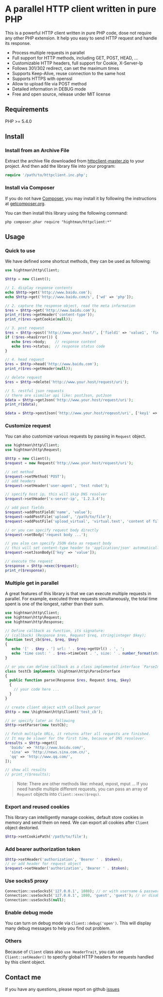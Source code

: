 A parallel HTTP client written in pure PHP
==========================================

This is a powerful HTTP client written in pure PHP code, dose not require any other
PHP extension. It help you easy to send HTTP request and handle its response.

- Process multiple requests in parallel
- Full support for HTTP methods, including GET, POST, HEAD, ...
- Customizable HTTP headers, full support for Cookie, X-Server-Ip
- Follows 301/302 redirect, can set the maximum times
- Supports Keep-Alive, reuse connection to the same host
- Supports HTTPS with openssl
- Allow to upload file via POST method
- Detailed information in DEBUG mode
- Free and open source, release under MIT license


Requirements
-------------

PHP >= 5.4.0


Install
-------

### Install from an Archive File

Extract the archive file downloaded from [httpclient-master.zip](https://github.com/hightman/httpclient/archive/master.zip)
to your project. And then add the library file into your program:

```php
require '/path/to/httpclient.inc.php';
```

### Install via Composer

If you do not have [Composer](http://getcomposer.org/), you may install it by following the instructions
at [getcomposer.org](http://getcomposer.org/doc/00-intro.md#installation-nix).

You can then install this library using the following command:

~~~
php composer.phar require "hightman/httpclient:*"
~~~


Usage
-------

### Quick to use


We have defined some shortcut methods, they can be used as following:

```php
use hightman\http\Client;

$http = new Client();

// 1. display response contents
echo $http->get('http://www.baidu.com');
echo $http->get('http://www.baidu.com/s', ['wd' => 'php']);

// 2. capture the response object, read the meta information
$res = $http->get('http://www.baidu.com');
print_r($res->getHeader('content-type'));
print_r($res->getCookie(null));

// 3. post request
$res = $http->post('http://www.your.host/', ['field1' => 'value1', 'field2' => 'value2']);
if (!$res->hasError()) {
   echo $res->body;    // response content
   echo $res->status;  // response status code
}

// 4. head request
$res = $http->head('http://www.baidu.com');
print_r($res->getHeader(null));

// delete request
$res = $http->delete('http://www.your.host/request/uri');

// 5. restful json requests
// there are sismilar api like: postJson, putJson
$data = $http->getJson('http://www.your.host/request/uri');
print_r($data);

$data = $http->postJson('http://www.your.host/reqeust/uri', ['key1' => 'value1', 'key2' => 'value2']);

```

### Customize request

You can also customize various requests by passing in `Request` object.

```php
use hightman\http\Client;
use hightman\http\Request;

$http = new Client();
$request = new Request('http://www.your.host/request/uri');

// set method
$request->setMethod('POST');
// add headers
$request->setHeader('user-agent', 'test robot');

// specify host ip, this will skip DNS resolver
$request->setHeader('x-server-ip', '1.2.3.4');

// add post fields
$request->addPostField('name', 'value');
$request->addPostFile('upload', '/path/to/file');
$request->addPostFile('upload_virtual', 'virtual.text', 'content of file ...');

// or you can specify request body directly
$request->setBody('request body ...');

// you also can specify JSON data as request body
// this will set content-type header to 'application/json' automatically.
$request->setJsonBody(['key' => 'value']);

// execute the request
$response = $http->exec($request);
print_r($response);

```


### Multiple get in parallel

A great features of this library is that we can execute multiple requests in parallel.
For example, executed three requests simultaneously, the total time spent is one of the longest,
rather than their sum.


```php
use hightman\http\Client;
use hightman\http\Request;
use hightman\http\Response;

// Define callback as function, its signature:
// (callback) (Response $res, Request $req, string|integer $key);
function test_cb($res, $req, $key)
{
   echo '[' . $key . '] url: ' . $req->getUrl() . ', ';
   echo 'time cost: ' . $res->timeCost . ', size: ' . number_format(strlen($res->body)) . "\n";
}

// or you can define callback as a class implemented interface `ParseInterface`.
class testCb implements \hightman\http\ParseInterface
{
  public function parse(Response $res, Request $req, $key)
  {
    // your code here ...
  }
}

// create client object with callback parser
$http = new \hightman\http\Client('test_cb');

// or specify later as following
$http->setParser(new testCb);

// Fetch multiple URLs, it returns after all requests are finished.
// It may be slower for the first time, because of DNS resolover.
$results = $http->mget([
  'baidu' => 'http://www.baidu.com/',
  'sina' => 'http://news.sina.com.cn/',
  'qq' => 'http://www.qq.com/',
]);

// show all results
// print_r($results);

```

> Note: There are other methods like: mhead, mpost, mput ...
> If you need handle multiple different requests, you can pass an array of `Request`
> objects into `Client::exec($reqs)`.


### Export and reused cookies


This library can intelligently manage cookies, default store cookies in memory and send them on need.
We can export all cookies after `Client` object destoried.

```php
$http->setCookiePath('/path/to/file');
```

### Add bearer authorization token

```php
$http->setHeader('authorization', 'Bearer ' . $token);
// or add header for request object
$request->setHeader('authorization', 'Bearer ' . $token);
```

### Use socks5 proxy

```php
Connection::useSocks5('127.0.0.1', 1080); // or with username & password
Connection::useSocks5('127.0.0.1', 1080, 'guest', 'guest'); // or disable it
Connection::useSocks5(null);
```


### Enable debug mode

You can turn on debug mode via `Client::debug('open')`.
This will display many debug messages to help you find out problem.


### Others

Because of `Client` class also `use HeaderTrait`, you can use `Client::setHeader()`
to specify global HTTP headers for requests handled by this client object.


Contact me
-----------

If you have any questions, please report on github [issues](https://github.com/hightman/httpclient/issues)
